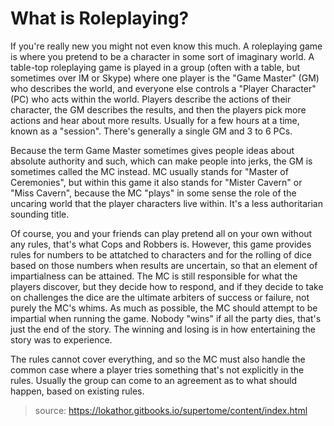 # What is Roleplaying?

If you're really new you might not even know this much. A roleplaying game is where you pretend to be a character in some sort of imaginary world. A table-top roleplaying game is played in a group (often with a table, but sometimes over IM or Skype) where one player is the "Game Master" (GM) who describes the world, and everyone else controls a "Player Character" (PC) who acts within the world. Players describe the actions of their character, the GM describes the results, and then the players pick more actions and hear about more results. Usually for a few hours at a time, known as a "session". There's generally a single GM and 3 to 6 PCs.

Because the term Game Master sometimes gives people ideas about absolute authority and such, which can make people into jerks, the GM is sometimes called the MC instead. MC usually stands for "Master of Ceremonies", but within this game it also stands for "Mister Cavern" or "Miss Cavern", because the MC "plays" in some sense the role of the uncaring world that the player characters live within. It's a less authoritarian sounding title.

Of course, you and your friends can play pretend all on your own without any rules, that's what Cops and Robbers is. However, this game provides rules for numbers to be attatched to characters and for the rolling of dice based on those numbers when results are uncertain, so that an element of impartialness can be attained. The MC is still responsible for what the players discover, but they decide how to respond, and if they decide to take on challenges the dice are the ultimate arbiters of success or failure, not purely the MC's whims. As much as possible, the MC should attempt to be impartial when running the game. Nobody "wins" if all the party dies, that's just the end of the story. The winning and losing is in how entertaining the story was to experience.

The rules cannot cover everything, and so the MC must also handle the common case where a player tries something that's not explicitly in the rules. Usually the group can come to an agreement as to what should happen, based on existing rules.

> source: https://lokathor.gitbooks.io/supertome/content/index.html